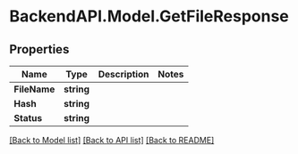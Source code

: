 # BackendAPI.Model.GetFileResponse

## Properties

Name | Type | Description | Notes
------------ | ------------- | ------------- | -------------
**FileName** | **string** |  | 
**Hash** | **string** |  | 
**Status** | **string** |  | 

[[Back to Model list]](../README.md#documentation-for-models) [[Back to API list]](../README.md#documentation-for-api-endpoints) [[Back to README]](../README.md)

